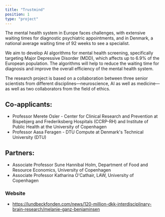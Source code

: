 ```yaml
---
title: "Trustmind"
position: 1
type: "project"
---
```


<p>
The mental health system in Europe faces challenges, with extensive waiting times for diagnostic psychiatric appointments, and in Denmark, a national average waiting time of 92 weeks to see a specialist. 

We aim to develop AI algorithms for mental health screening, specifically targeting Major Depressive Disorder (MDD), which affects up to 6.9% of the European population. The algorithms will help to reduce the waiting time for diagnosis and improve the overall efficiency of the mental health system.

The research project is based on a collaboration between three senior scientists from different disciplines—neuroscience, AI as well as medicine—as well as two collaborators from the field of ethics.
</p>

<h2>Co-applicants:</h2>
<ul>
  <li>Professor Merete Osler - Center for Clinical Research and Prevention at Bispebjerg and Frederiksberg Hospitals (CCRP-RH) and Institute of Public Health at the University of Copenhagen</li>
  <li>Professor Aasa Feragen - DTU Compute at Denmark's Technical University (DTU)</li>
</ul>

<h2>Partners:</h2>
<ul>
  <li>Associate Professor Sune Hannibal Holm, Department of Food and Resource Economics, University of Copenhagen</li>
  <li>Associate Professor Katharina O'Cathair, LAW, University of Copenhagen</li>
</ul>

<h3>Website</h3>
<ul>
  <li><a href="https://lundbeckfonden.com/news/120-million-dkk-interdisciplinary-brain-research/melanie-ganz-benjaminsen">https://lundbeckfonden.com/news/120-million-dkk-interdisciplinary-brain-research/melanie-ganz-benjaminsen</a>
  </li>
</ul>